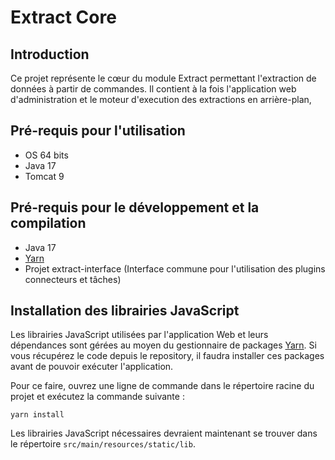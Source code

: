 # Extract Core

## Introduction

Ce projet représente le c&oelig;ur du module Extract permettant l'extraction de données à partir de commandes. Il
contient à la fois l'application web d'administration et le moteur d'execution des extractions en arrière-plan,

## Pré-requis pour l'utilisation
* OS 64 bits
* Java 17
* Tomcat 9

## Pré-requis pour le développement et la compilation
* Java 17
* [Yarn][Yarn_Site]
* Projet extract-interface (Interface commune pour l'utilisation des plugins connecteurs et tâches)

## Installation des librairies JavaScript

Les librairies JavaScript utilisées par l'application Web et leurs dépendances sont gérées au moyen du gestionnaire de
packages [Yarn][Yarn_Site]. Si vous récupérez le code depuis le repository, il faudra installer ces packages avant de pouvoir
exécuter l'application.

Pour ce faire, ouvrez une ligne de commande dans le répertoire racine du projet et exécutez la commande suivante&nbsp;:
```
yarn install
```

Les librairies JavaScript nécessaires devraient maintenant se trouver dans le répertoire `src/main/resources/static/lib`.

[Yarn_Site]: https://yarnpkg.com/ "Site du gestionnaire de package Yarn"

